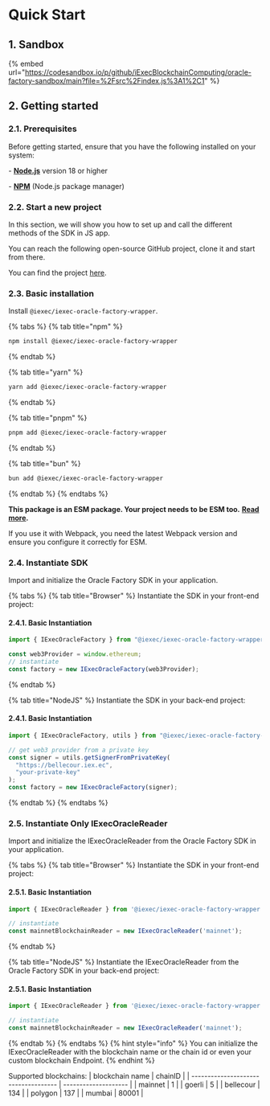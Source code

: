 # Quick Start

## 1. Sandbox

{% embed url="https://codesandbox.io/p/github/iExecBlockchainComputing/oracle-factory-sandbox/main?file=%2Fsrc%2Findex.js%3A1%2C1" %}

## 2. Getting started

### **2.1. Prerequisites**

Before getting started, ensure that you have the following installed on your system:

\- [**Node.js**](https://nodejs.org/en/) version 18 or higher

\- [**NPM**](https://docs.npmjs.com/) (Node.js package manager)

### **2.2. Start a new project**

In this section, we will show you how to set up and call the different methods of the SDK in JS app.

You can reach the following open-source GitHub project, clone it and start from there.

You can find the project [here](https://github.com/iExecBlockchainComputing/iexec-oracle-factory-wrapper).

### **2.3. Basic installation**

Install `@iexec/iexec-oracle-factory-wrapper`.

{% tabs %}
{% tab title="npm" %}

```sh
npm install @iexec/iexec-oracle-factory-wrapper
```

{% endtab %}

{% tab title="yarn" %}

```sh
yarn add @iexec/iexec-oracle-factory-wrapper
```

{% endtab %}

{% tab title="pnpm" %}

```sh
pnpm add @iexec/iexec-oracle-factory-wrapper
```

{% endtab %}

{% tab title="bun" %}

```sh
bun add @iexec/iexec-oracle-factory-wrapper
```

{% endtab %}
{% endtabs %}

**This package is an ESM package. Your project needs to be ESM too.** [**Read more**](https://gist.github.com/sindresorhus/a39789f98801d908bbc7ff3ecc99d99c)**.**

If you use it with Webpack, you need the latest Webpack version and ensure you configure it correctly for ESM.

### **2.4. Instantiate SDK**

Import and initialize the Oracle Factory SDK in your application.

{% tabs %}
{% tab title="Browser" %}
Instantiate the SDK in your front-end project:

#### 2.4.1. Basic Instantiation

```javascript
import { IExecOracleFactory } from "@iexec/iexec-oracle-factory-wrapper";

const web3Provider = window.ethereum;
// instantiate
const factory = new IExecOracleFactory(web3Provider);
```

{% endtab %}

{% tab title="NodeJS" %}
Instantiate the SDK in your back-end project:

#### 2.4.1. Basic Instantiation

```javascript
import { IExecOracleFactory, utils } from "@iexec/iexec-oracle-factory-wrapper";

// get web3 provider from a private key
const signer = utils.getSignerFromPrivateKey(
  "https://bellecour.iex.ec",
  "your-private-key"
);
const factory = new IExecOracleFactory(signer);
```

{% endtab %}
{% endtabs %}

### **2.5. Instantiate Only IExecOracleReader**

Import and initialize the IExecOracleReader from the Oracle Factory SDK in your application.

{% tabs %}
{% tab title="Browser" %}
Instantiate the SDK in your front-end project:

#### 2.5.1. Basic Instantiation

```javascript
import { IExecOracleReader } from '@iexec/iexec-oracle-factory-wrapper';

// instantiate
const mainnetBlockchainReader = new IExecOracleReader('mainnet');
```

{% endtab %}

{% tab title="NodeJS" %}
Instantiate the IExecOracleReader from the Oracle Factory SDK in your back-end project:

#### 2.5.1. Basic Instantiation

```javascript
import { IExecOracleReader } from '@iexec/iexec-oracle-factory-wrapper';

// instantiate
const mainnetBlockchainReader = new IExecOracleReader('mainnet');
```

{% endtab %}
{% endtabs %}
{% hint style="info" %}
You can initialize the IExecOracleReader with the blockchain name or the chain id or even your custom blockchain Endpoint.
{% endhint %}

Supported blockchains: 
| blockchain name                      | chainID              | 
| ------------------------------------ | -------------------- |
| mainnet                              | 1                    |
| goerli                               | 5                    |
| bellecour                            | 134                  |
| polygon                              | 137                  |
| mumbai                               | 80001                |
